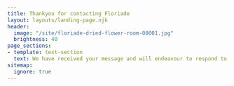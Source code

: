```yaml
---
title: Thankyou for contacting Floriade
layout: layouts/landing-page.njk
header:
  image: "/site/floriade-dried-flower-room-00001.jpg"
  brightness: 40
page_sections:
- template: text-section
  text: We have received your message and will endeavour to respond to your enquiry as soon as possible.
sitemap:
  ignore: true
---
```

